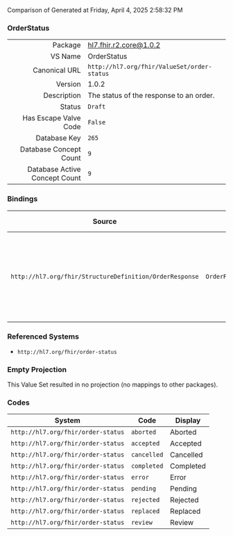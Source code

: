 Comparison of 
Generated at Friday, April 4, 2025 2:58:32 PM

### OrderStatus

|      |     |
| ---: | --- |
| Package | hl7.fhir.r2.core@1.0.2 |
| VS Name | OrderStatus |
| Canonical URL | `http://hl7.org/fhir/ValueSet/order-status` |
| Version | 1.0.2 |
| Description | The status of the response to an order. |
| Status | `Draft` |
| Has Escape Valve Code | `False` |
| Database Key | `265` |
| Database Concept Count | `9` |
| Database Active Concept Count | `9` |
### Bindings

| Source | Element | Binding | Strength | Element Short |
| ------ | ------- | ------- | -------- | ------------- |
| `http://hl7.org/fhir/StructureDefinition/OrderResponse` | `OrderResponse.orderStatus` | `http://hl7.org/fhir/ValueSet/order-status` | `Required` | pending \| review \| rejected \| error \| accepted \| cancelled \| replaced \| aborted \| completed |

### Referenced Systems

* `http://hl7.org/fhir/order-status`
### Empty Projection

This Value Set resulted in no projection (no mappings to other packages).

### Codes

| System | Code | Display |
| ------ | ---- | ------- |
| `http://hl7.org/fhir/order-status` | `aborted` | Aborted |
| `http://hl7.org/fhir/order-status` | `accepted` | Accepted |
| `http://hl7.org/fhir/order-status` | `cancelled` | Cancelled |
| `http://hl7.org/fhir/order-status` | `completed` | Completed |
| `http://hl7.org/fhir/order-status` | `error` | Error |
| `http://hl7.org/fhir/order-status` | `pending` | Pending |
| `http://hl7.org/fhir/order-status` | `rejected` | Rejected |
| `http://hl7.org/fhir/order-status` | `replaced` | Replaced |
| `http://hl7.org/fhir/order-status` | `review` | Review |
